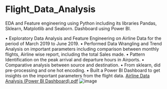 # Flight_Data_Analysis
EDA and Feature engineering using Python including its libraries Pandas, Sklearn, Matplotlib and Seaborn. Dashboard using Power BI.

•	Exploratory Data Analysis and Feature Engineering on Airline Data for the period of March 2019 to June 2019.
•	Performed Data Wrangling and Trend Analysis on important parameters including comparison between monthly flights, Airline wise report, including the total Sales made.
•	Pattern Identification on the peak arrival and departure hours in Airports.
•	Comparative analysis between source and destination. 
•	From sklearn, did pre-processing and one hot encoding.
•	Built a Power BI Dashboard to get insights on the important parameters from the flight data.
[Airline Data Analysis (Power BI Dashboard).pdf](https://github.com/grvnair/Flight_Data_Analysis/files/10011164/Airline.Data.Analysis.Power.BI.Dashboard.pdf)
![image](https://github.com/grvnair/Flight_Data_Analysis/assets/108720291/62a0bb8e-c9c6-4682-a9f4-432080df797c)
